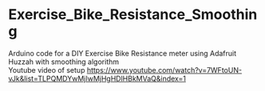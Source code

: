 # Exercise_Bike_Resistance_Smoothing
Arduino code for a DIY Exercise Bike Resistance meter using Adafruit Huzzah with smoothing algorithm<br/>
Youtube video of setup https://www.youtube.com/watch?v=7WFtoUN-vJk&list=TLPQMDYwMjIwMjHgHDlHBkMVaQ&index=1
